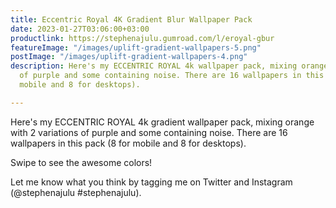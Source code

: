 ```yaml
---
title: Eccentric Royal 4K Gradient Blur Wallpaper Pack
date: 2023-01-27T03:06:00+03:00
productlink: https://stephenajulu.gumroad.com/l/eroyal-gbur
featureImage: "/images/uplift-gradient-wallpapers-5.png"
postImage: "/images/uplift-gradient-wallpapers-4.png"
description: Here's my ECCENTRIC ROYAL 4k wallpaper pack, mixing orange with 2 variations
  of purple and some containing noise. There are 16 wallpapers in this pack (8 for
  mobile and 8 for desktops).

---
```

Here's my ECCENTRIC ROYAL 4k gradient wallpaper pack, mixing orange with 2 variations of purple and some containing noise. There are 16 wallpapers in this pack (8 for mobile and 8 for desktops).

Swipe to see the awesome colors!

Let me know what you think by tagging me on Twitter and Instagram (@stephenajulu #stephenajulu).